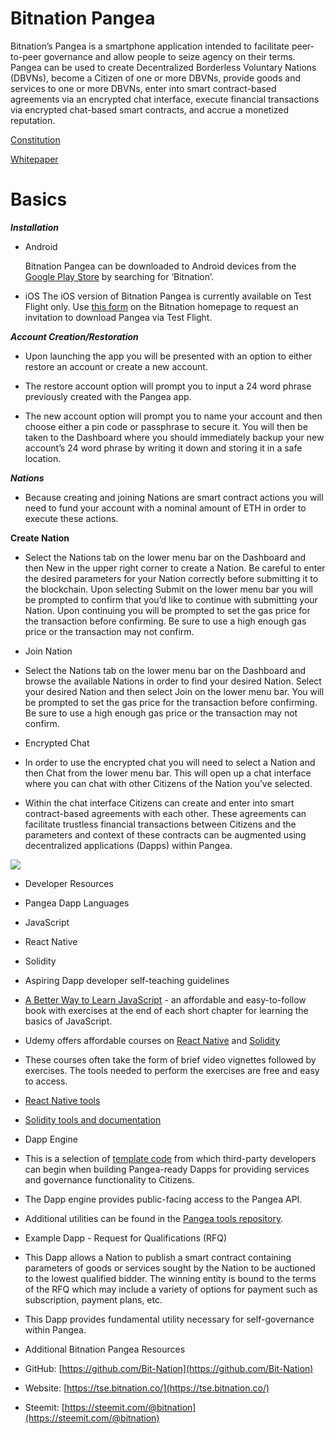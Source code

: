 
# Bitnation Pangea

Bitnation’s Pangea is a smartphone application intended to facilitate peer-to-peer governance and allow people to seize agency on their terms. Pangea can be used to create Decentralized Borderless Voluntary Nations (DBVNs), become a Citizen of one or more DBVNs, provide goods and services to one or more DBVNs, enter into smart contract-based agreements via an encrypted chat interface, execute financial transactions via encrypted chat-based smart contracts, and accrue a monetized reputation.
    

  

[Constitution](https://github.com/Bit-Nation/BITNATION-Constitution/)
    
[Whitepaper](https://github.com/Bit-Nation/Pangea-Docs/blob/master/BITNATION%20Pangea%20Whitepaper%202018.pdf/)
    

  

# Basics
    
***Installation***

-   Android
    
	Bitnation Pangea can be downloaded to Android devices from the [Google Play Store](https://play.google.com/store/apps/details?id=co.bitnation) by searching for ‘Bitnation’.

-   iOS
	The iOS version of Bitnation Pangea is currently available on Test Flight only. Use [this form](https://ios.bitnation.co/) on the Bitnation homepage to request an invitation to download Pangea via Test Flight.

***Account Creation/Restoration***

-   Upon launching the app you will be presented with an option to either restore an account or create a new account.

-   The restore account option will prompt you to input a 24 word phrase previously created with the Pangea app.

-   The new account option will prompt you to name your account and then choose either a pin code or passphrase to secure it. You will then be taken to the Dashboard where you should immediately backup your new account’s 24 word phrase by writing it down and storing it in a safe location.

***Nations***
-   Because creating and joining Nations are smart contract actions you will need to fund your account with a nominal amount of ETH in order to execute these actions.

**Create Nation**
    

  

-   Select the Nations tab on the lower menu bar on the Dashboard and then New in the upper right corner to create a Nation. Be careful to enter the desired parameters for your Nation correctly before submitting it to the blockchain. Upon selecting Submit on the lower menu bar you will be prompted to confirm that you’d like to continue with submitting your Nation. Upon continuing you will be prompted to set the gas price for the transaction before confirming. Be sure to use a high enough gas price or the transaction may not confirm.
    

  

-   Join Nation
    

  

-   Select the Nations tab on the lower menu bar on the Dashboard and browse the available Nations in order to find your desired Nation. Select your desired Nation and then select Join on the lower menu bar. You will be prompted to set the gas price for the transaction before confirming. Be sure to use a high enough gas price or the transaction may not confirm.
    

  

-   Encrypted Chat
    

  

-   In order to use the encrypted chat you will need to select a Nation and then Chat from the lower menu bar. This will open up a chat interface where you can chat with other Citizens of the Nation you’ve selected.
    

  

-   Within the chat interface Citizens can create and enter into smart contract-based agreements with each other. These agreements can facilitate trustless financial transactions between Citizens and the parameters and context of these contracts can be augmented using decentralized applications (Dapps) within Pangea.
    

  

![](https://lh5.googleusercontent.com/oqRUfFUzAu7lNAibHM6kpzKFXMk3Lg7orSz0OtaYGxLO4dwJuPippHt-O-05W6U_eyvzDGL2_PuwIuy45FljmPpKrrQ-lJACClzvzg4gqkm3sQFdl_8mj5sCZNOoI0cnYCBRXy4-)

  

-   Developer Resources
    

  

-   Pangea Dapp Languages
    

-   JavaScript
    
-   React Native
    
-   Solidity
    

  

-   Aspiring Dapp developer self-teaching guidelines
    

  

-   [A Better Way to Learn JavaScript](https://www.amazon.com/Smarter-Way-Learn-JavaScript-technology-ebook/dp/B00H1W9I6C) - an affordable and easy-to-follow book with exercises at the end of each short chapter for learning the basics of JavaScript.
    

  

-   Udemy offers affordable courses on [React Native](https://www.udemy.com/topic/react-native/) and [Solidity](https://www.udemy.com/topic/solidity/)
    

-   These courses often take the form of brief video vignettes followed by exercises. The tools needed to perform the exercises are free and easy to access.
    
-   [React Native tools](https://marketplace.visualstudio.com/items?itemName=vsmobile.vscode-react-native)
    
-   [Solidity tools and documentation](http://solidity.readthedocs.io/en/v0.4.24/)
    

  

-   Dapp Engine
    

  

-   This is a selection of [template code](https://github.com/Bit-Nation/dapp-template) from which third-party developers can begin when building Pangea-ready Dapps for providing services and governance functionality to Citizens.
    

  

-   The Dapp engine provides public-facing access to the Pangea API.
    

  

-   Additional utilities can be found in the [Pangea tools repository](https://github.com/Bit-Nation/pangea-tools).
    

  

-   Example Dapp - Request for Qualifications (RFQ)
    

  

-   This Dapp allows a Nation to publish a smart contract containing parameters of goods or services sought by the Nation to be auctioned to the lowest qualified bidder. The winning entity is bound to the terms of the RFQ which may include a variety of options for payment such as subscription, payment plans, etc.
    

  

-   This Dapp provides fundamental utility necessary for self-governance within Pangea.
    

  

-   Additional Bitnation Pangea Resources
    

-   GitHub: [https://github.com/Bit-Nation](https://github.com/Bit-Nation)
    
-   Website: [https://tse.bitnation.co/](https://tse.bitnation.co/)
    
-   Steemit: [https://steemit.com/@bitnation](https://steemit.com/@bitnation)
<!--stackedit_data:
eyJoaXN0b3J5IjpbMjA2MjE3NzkwMiwtMTY4NTIwMzkxMV19
-->